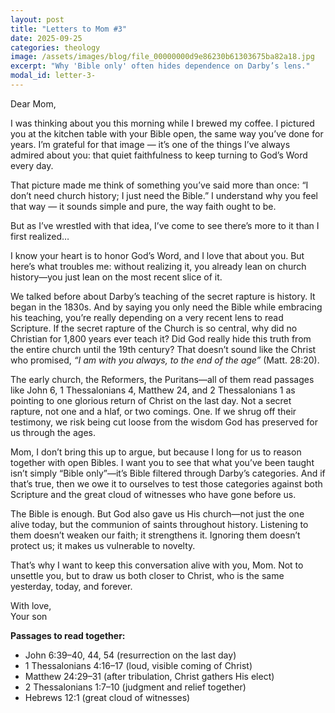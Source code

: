 ```yaml
---
layout: post
title: "Letters to Mom #3"
date: 2025-09-25
categories: theology
image: /assets/images/blog/file_00000000d9e86230b61303675ba82a18.jpg
excerpt: "Why 'Bible only' often hides dependence on Darby’s lens."
modal_id: letter-3-
---
```

Dear Mom,

I was thinking about you this morning while I brewed my coffee. I pictured you at the kitchen table with your Bible open, the same way you’ve done for years. I’m grateful for that image — it’s one of the things I’ve always admired about you: that quiet faithfulness to keep turning to God’s Word every day.

That picture made me think of something you’ve said more than once: “I don’t need church history; I just need the Bible.” I understand why you feel that way — it sounds simple and pure, the way faith ought to be.

But as I’ve wrestled with that idea, I’ve come to see there’s more to it than I first realized…

I know your heart is to honor God’s Word, and I love that about you. But here’s what troubles me: without realizing it, you already lean on church history—you just lean on the most recent slice of it.

We talked before about Darby’s teaching of the secret rapture is history. It began in the 1830s. And by saying you only need the Bible while embracing his teaching, you’re really depending on a very recent lens to read Scripture. If the secret rapture of the Church is so central, why did no Christian for 1,800 years ever teach it? Did God really hide this truth from the entire church until the 19th century? That doesn’t sound like the Christ who promised, *“I am with you always, to the end of the age”* (Matt. 28:20).

The early church, the Reformers, the Puritans—all of them read passages like John 6, 1 Thessalonians 4, Matthew 24, and 2 Thessalonians 1 as pointing to one glorious return of Christ on the last day. Not a secret rapture, not one and a hlaf, or two comings. One. If we shrug off their testimony, we risk being cut loose from the wisdom God has preserved for us through the ages.

Mom, I don’t bring this up to argue, but because I long for us to reason together with open Bibles. I want you to see that what you’ve been taught isn’t simply “Bible only”—it’s Bible filtered through Darby’s categories. And if that’s true, then we owe it to ourselves to test those categories against both Scripture and the great cloud of witnesses who have gone before us.

The Bible is enough. But God also gave us His church—not just the one alive today, but the communion of saints throughout history. Listening to them doesn’t weaken our faith; it strengthens it. Ignoring them doesn’t protect us; it makes us vulnerable to novelty.

That’s why I want to keep this conversation alive with you, Mom. Not to unsettle you, but to draw us both closer to Christ, who is the same yesterday, today, and forever.

With love,  
Your son

**Passages to read together:**  
- John 6:39–40, 44, 54 (resurrection on the last day)  
- 1 Thessalonians 4:16–17 (loud, visible coming of Christ)  
- Matthew 24:29–31 (after tribulation, Christ gathers His elect)  
- 2 Thessalonians 1:7–10 (judgment and relief together)  
- Hebrews 12:1 (great cloud of witnesses)

